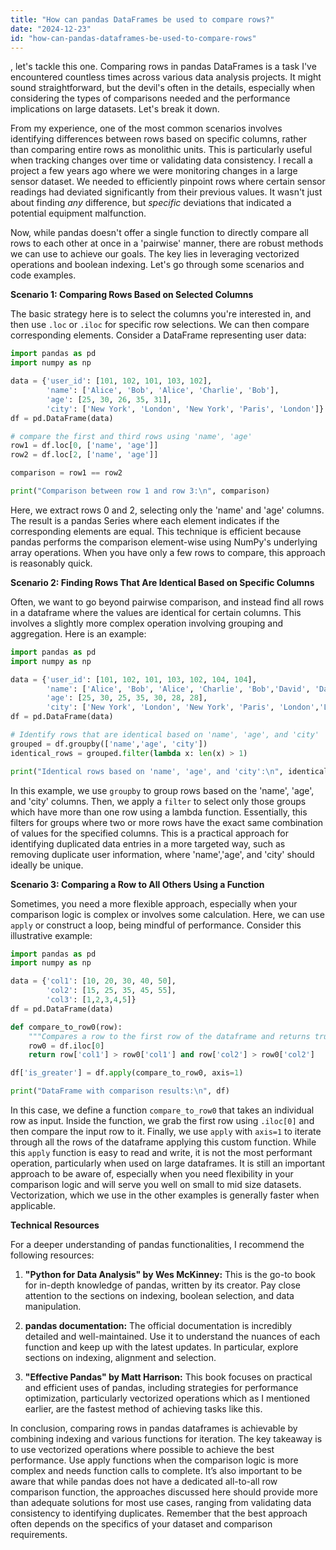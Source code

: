```yaml
---
title: "How can pandas DataFrames be used to compare rows?"
date: "2024-12-23"
id: "how-can-pandas-dataframes-be-used-to-compare-rows"
---
```


, let's tackle this one. Comparing rows in pandas DataFrames is a task I've encountered countless times across various data analysis projects. It might sound straightforward, but the devil's often in the details, especially when considering the types of comparisons needed and the performance implications on large datasets. Let's break it down.

From my experience, one of the most common scenarios involves identifying differences between rows based on specific columns, rather than comparing entire rows as monolithic units. This is particularly useful when tracking changes over time or validating data consistency. I recall a project a few years ago where we were monitoring changes in a large sensor dataset. We needed to efficiently pinpoint rows where certain sensor readings had deviated significantly from their previous values. It wasn't just about finding *any* difference, but *specific* deviations that indicated a potential equipment malfunction.

Now, while pandas doesn't offer a single function to directly compare all rows to each other at once in a 'pairwise' manner, there are robust methods we can use to achieve our goals. The key lies in leveraging vectorized operations and boolean indexing. Let's go through some scenarios and code examples.

**Scenario 1: Comparing Rows Based on Selected Columns**

The basic strategy here is to select the columns you're interested in, and then use `.loc` or `.iloc` for specific row selections. We can then compare corresponding elements. Consider a DataFrame representing user data:

```python
import pandas as pd
import numpy as np

data = {'user_id': [101, 102, 101, 103, 102],
        'name': ['Alice', 'Bob', 'Alice', 'Charlie', 'Bob'],
        'age': [25, 30, 26, 35, 31],
        'city': ['New York', 'London', 'New York', 'Paris', 'London']}
df = pd.DataFrame(data)

# compare the first and third rows using 'name', 'age'
row1 = df.loc[0, ['name', 'age']]
row2 = df.loc[2, ['name', 'age']]

comparison = row1 == row2

print("Comparison between row 1 and row 3:\n", comparison)
```

Here, we extract rows 0 and 2, selecting only the 'name' and 'age' columns. The result is a pandas Series where each element indicates if the corresponding elements are equal. This technique is efficient because pandas performs the comparison element-wise using NumPy's underlying array operations. When you have only a few rows to compare, this approach is reasonably quick.

**Scenario 2: Finding Rows That Are Identical Based on Specific Columns**

Often, we want to go beyond pairwise comparison, and instead find all rows in a dataframe where the values are identical for certain columns. This involves a slightly more complex operation involving grouping and aggregation. Here is an example:

```python
import pandas as pd
import numpy as np

data = {'user_id': [101, 102, 101, 103, 102, 104, 104],
        'name': ['Alice', 'Bob', 'Alice', 'Charlie', 'Bob','David', 'David'],
        'age': [25, 30, 25, 35, 30, 28, 28],
        'city': ['New York', 'London', 'New York', 'Paris', 'London','London','London']}
df = pd.DataFrame(data)

# Identify rows that are identical based on 'name', 'age', and 'city'
grouped = df.groupby(['name','age', 'city'])
identical_rows = grouped.filter(lambda x: len(x) > 1)

print("Identical rows based on 'name', 'age', and 'city':\n", identical_rows)
```

In this example, we use `groupby` to group rows based on the 'name', 'age', and 'city' columns. Then, we apply a `filter` to select only those groups which have more than one row using a lambda function. Essentially, this filters for groups where two or more rows have the exact same combination of values for the specified columns. This is a practical approach for identifying duplicated data entries in a more targeted way, such as removing duplicate user information, where 'name','age', and 'city' should ideally be unique.

**Scenario 3: Comparing a Row to All Others Using a Function**

Sometimes, you need a more flexible approach, especially when your comparison logic is complex or involves some calculation. Here, we can use `apply` or construct a loop, being mindful of performance. Consider this illustrative example:

```python
import pandas as pd
import numpy as np

data = {'col1': [10, 20, 30, 40, 50],
        'col2': [15, 25, 35, 45, 55],
        'col3': [1,2,3,4,5]}
df = pd.DataFrame(data)

def compare_to_row0(row):
    """Compares a row to the first row of the dataframe and returns true if both col1 and col2 are greater than the first row of the dataframe, otherwise false"""
    row0 = df.iloc[0]
    return row['col1'] > row0['col1'] and row['col2'] > row0['col2']

df['is_greater'] = df.apply(compare_to_row0, axis=1)

print("DataFrame with comparison results:\n", df)
```

In this case, we define a function `compare_to_row0` that takes an individual row as input. Inside the function, we grab the first row using `.iloc[0]` and then compare the input row to it. Finally, we use `apply` with `axis=1` to iterate through all the rows of the dataframe applying this custom function.  While this `apply` function is easy to read and write, it is not the most performant operation, particularly when used on large dataframes. It is still an important approach to be aware of, especially when you need flexibility in your comparison logic and will serve you well on small to mid size datasets. Vectorization, which we use in the other examples is generally faster when applicable.

**Technical Resources**

For a deeper understanding of pandas functionalities, I recommend the following resources:

1.  **"Python for Data Analysis" by Wes McKinney:** This is the go-to book for in-depth knowledge of pandas, written by its creator. Pay close attention to the sections on indexing, boolean selection, and data manipulation.

2.  **pandas documentation:** The official documentation is incredibly detailed and well-maintained. Use it to understand the nuances of each function and keep up with the latest updates. In particular, explore sections on indexing, alignment and selection.

3.  **"Effective Pandas" by Matt Harrison:** This book focuses on practical and efficient uses of pandas, including strategies for performance optimization, particularly vectorized operations which as I mentioned earlier, are the fastest method of achieving tasks like this.

In conclusion, comparing rows in pandas dataframes is achievable by combining indexing and various functions for iteration. The key takeaway is to use vectorized operations where possible to achieve the best performance. Use apply functions when the comparison logic is more complex and needs function calls to complete. It’s also important to be aware that while pandas does not have a dedicated all-to-all row comparison function, the approaches discussed here should provide more than adequate solutions for most use cases, ranging from validating data consistency to identifying duplicates. Remember that the best approach often depends on the specifics of your dataset and comparison requirements.
